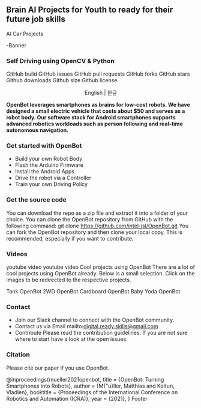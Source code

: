 ## Brain AI Projects for Youth to ready for their future job skills

AI Car Projects 


-Banner


### Self Driving using OpenCV & Python

GitHub build GitHub issues GitHub pull requests GitHub forks GitHub stars Github downloads Github size Github license

<center> English | 한글 </center>

<b>OpenBot leverages smartphones as brains for low-cost robots. We have designed a small electric vehicle that costs about $50 and serves as a robot body. Our software stack for Android smartphones supports advanced robotics workloads such as person following and real-time autonomous navigation.</b>

### Get started with OpenBot
- Build your own Robot Body
- Flash the Arduino Firmware
- Install the Android Apps
- Drive the robot via a Controller
- Train your own Driving Policy

### Get the source code
You can download the repo as a zip file and extract it into a folder of your choice.
You can clone the OpenBot repository from GitHub with the following command:
git clone https://github.com/intel-isl/OpenBot.git
You can fork the OpenBot repository and then clone your local copy. This is recommended, especially if you want to contribute.


### Videos
youtube video youtube video
Cool projects using OpenBot
There are a lot of cool projects using OpenBot already. Below is a small selection. Click on the images to be redirected to the respective projects.

Tank OpenBot 2WD OpenBot Cardboard OpenBot Baby Yoda OpenBot

### Contact
- Join our Slack channel to connect with the OpenBot community.
- Contact us via Email mailto:digital.ready.skills@gmail.com
- Contribute
Please read the contribution guidelines. If you are not sure where to start have a look at the open issues.

### Citation
Please cite our paper if you use OpenBot.

@inproceedings{mueller2021openbot,
    title     = {OpenBot: Turning Smartphones into Robots},
    author    = {M{\"u}ller, Matthias and Koltun, Vladlen},
    booktitle = {Proceedings of the International Conference on Robotics and Automation (ICRA)},
    year = {2021},
}
Footer
